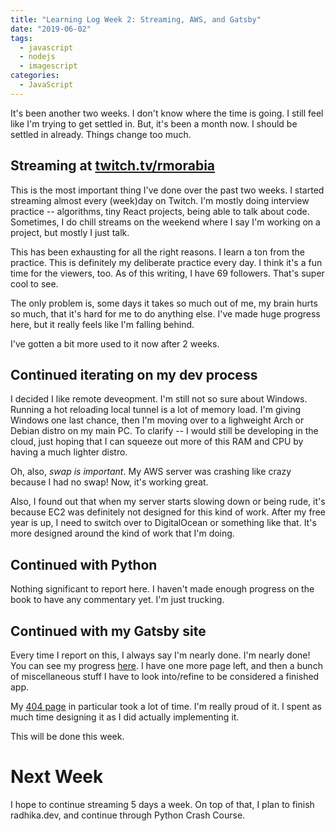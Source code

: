 ```yaml
---
title: "Learning Log Week 2: Streaming, AWS, and Gatsby"
date: "2019-06-02"
tags:
  - javascript
  - nodejs
  - imagescript
categories:
  - JavaScript
---
```


It's been another two weeks. I don't know where the time is going. I still feel like I'm trying to get settled in. But, it's been a month now. I should be settled in already. Things change too much.

## Streaming at [twitch.tv/rmorabia](http://twitch.tv/rmorabia)

This is the most important thing I've done over the past two weeks. I started streaming almost every (week)day on Twitch. I'm mostly doing interview practice -- algorithms, tiny React projects, being able to talk about code. Sometimes, I do chill streams on the weekend where I say I'm working on a project, but mostly I just talk.

This has been exhausting for all the right reasons. I learn a ton from the practice. This is definitely my deliberate practice every day. I think it's a fun time for the viewers, too. As of this writing, I have 69 followers. That's super cool to see.

The only problem is, some days it takes so much out of me, my brain hurts so much, that it's hard for me to do anything else. I've made huge progress here, but it really feels like I'm falling behind.

I've gotten a bit more used to it now after 2 weeks.

## Continued iterating on my dev process

I decided I like remote deveopment. I'm still not so sure about Windows. Running a hot reloading local tunnel is a lot of memory load. I'm giving Windows one last chance, then I'm moving over to a lighweight Arch or Debian distro on my main PC. To clarify -- I would still be developing in the cloud, just hoping that I can squeeze out more of this RAM and CPU by having a much lighter distro.

Oh, also, _swap is important_. My AWS server was crashing like crazy because I had no swap! Now, it's working great.

Also, I found out that when my server starts slowing down or being rude, it's because EC2 was definitely not designed for this kind of work. After my free year is up, I need to switch over to DigitalOcean or something like that. It's more designed around the kind of work that I'm doing.

## Continued with Python

Nothing significant to report here. I haven't made enough progress on the book to have any commentary yet. I'm just trucking.

## Continued with my Gatsby site

Every time I report on this, I always say I'm nearly done. I'm nearly done! You can see my progress [here](https://github.com/rmorabia/rmorabia.github.io/projects/1). I have one more page left, and then a bunch of miscellaneous stuff I have to look into/refine to be considered a finished app.

My [404 page](http://radhika.dev/404) in particular took a lot of time. I'm really proud of it. I spent as much time designing it as I did actually implementing it.

This will be done this week.

# Next Week

I hope to continue streaming 5 days a week. On top of that, I plan to finish radhika.dev, and continue through Python Crash Course.
